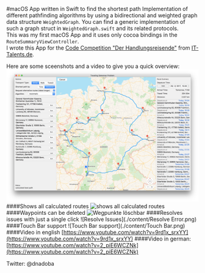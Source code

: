 #macOS App written in Swift to find the shortest path
Implementation of different pathfinding algorithms by using a bidirectional and weighted graph data structure `WeightedGraph`. You can find a generic implementation of such a graph struct in `WeightedGraph.swift` and its related protocols.  
This was my first macOS App and it uses only cocoa bindings in the `RouteSummaryViewController`.   
I wrote this App for the [Code Competition "Der Handlungsreisende"](https://www.it-talents.de/foerderung/code-competition/code-competition-02-2017) from [IT-Talents.de](https://www.it-talents.de/).

Here are some sceenshots and a video to give you a quick overview:
![Overview](./content/Overview.png)
####Shows all calculated routes
![shows all calculated routes](./content/Detail.png)
####Waypoints can be deleted
![Wegpunkte löschbar](./content/Delete.png)
####Resolves issues with just a single click
![Resolve Issues](./content/Resolve Error.png)
####Touch Bar support
![Touch Bar support](./content/Touch Bar.png)
####Video in english
[https://www.youtube.com/watch?v=9rd1x_srxYY](https://www.youtube.com/watch?v=9rd1x_srxYY)
####Video in german:  
[https://www.youtube.com/watch?v=2_piE6WCZNk](https://www.youtube.com/watch?v=2_piE6WCZNk)

Twitter: @dnadoba